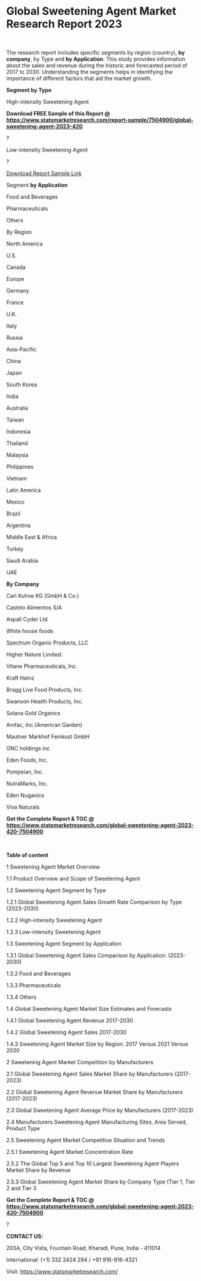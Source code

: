 <h1>Global Sweetening Agent Market Research Report 2023</h1><br/><p>The research report includes specific segments by region (country), <strong>by company</strong>, by Type and <strong>by Application</strong>. This study provides information about the sales and revenue during the historic and forecasted period of 2017 to 2030. Understanding the segments helps in identifying the importance of different factors that aid the market growth.</p>
 
 
 
 <p><strong>Segment by Type</strong></p>
 
 
 
 <p>High-intensity Sweetening Agent</p>
 
 
 
 <div><b>Download FREE Sample of this Report @ <a href="https://www.statsmarketresearch.com/download-free-sample/7504900/global-sweetening-agent-2023-420">https://www.statsmarketresearch.com/report-sample/7504900/global-sweetening-agent-2023-420</a></b></div>
 
 
 
 <p>? </p>
 
 
 
 <p>Low-intensity Sweetening Agent</p>
 
 
 
 <p>? </p>
 
 
 
 <p><a href="https://www.statsmarketresearch.com/download-free-sample/7504900/global-sweetening-agent-2023-420">Download Report Sample Link</a></p>
 
 
 
 <p>Segment <strong>by Application</strong></p>
 
 
 
 <p>Food and Beverages</p>
 
 
 
 <p>Pharmaceuticals</p>
 
 
 
 <p>Others</p>
 
 
 
 <p>By Region</p>
 
 
 
 <p>North America</p>
 
 
 
 <p>U.S.</p>
 
 
 
 <p>Canada</p>
 
 
 
 <p>Europe</p>
 
 
 
 <p>Germany</p>
 
 
 
 <p>France</p>
 
 
 
 <p>U.K.</p>
 
 
 
 <p>Italy</p>
 
 
 
 <p>Russia</p>
 
 
 
 <p>Asia-Pacific</p>
 
 
 
 <p>China</p>
 
 
 
 <p>Japan</p>
 
 
 
 <p>South Korea</p>
 
 
 
 <p>India</p>
 
 
 
 <p>Australia</p>
 
 
 
 <p>Taiwan</p>
 
 
 
 <p>Indonesia</p>
 
 
 
 <p>Thailand</p>
 
 
 
 <p>Malaysia</p>
 
 
 
 <p>Philippines</p>
 
 
 
 <p>Vietnam</p>
 
 
 
 <p>Latin America</p>
 
 
 
 <p>Mexico</p>
 
 
 
 <p>Brazil</p>
 
 
 
 <p>Argentina</p>
 
 
 
 <p>Middle East & Africa</p>
 
 
 
 <p>Turkey</p>
 
 
 
 <p>Saudi Arabia</p>
 
 
 
 <p>UAE</p>
 
 
 
 <p><strong>By Company</strong></p>
 
 
 
 <p>Carl Kuhne KG (GmbH & Co.)</p>
 
 
 
 <p>Castelo Alimentos S/A</p>
 
 
 
 <p>Aspall Cyder Ltd</p>
 
 
 
 <p>White house foods</p>
 
 
 
 <p>Spectrum Organic Products, LLC</p>
 
 
 
 <p>Higher Nature Limited.</p>
 
 
 
 <p>Vitane Pharmaceuticals, Inc.</p>
 
 
 
 <p>Kraft Heinz</p>
 
 
 
 <p>Bragg Live Food Products, Inc.</p>
 
 
 
 <p>Swanson Health Products, Inc.</p>
 
 
 
 <p>Solana Gold Organics</p>
 
 
 
 <p>Amfac, Inc.(American Garden)</p>
 
 
 
 <p>Mautner Markhof Feinkost GmbH</p>
 
 
 
 <p>GNC holdings inc</p>
 
 
 
 <p>Eden Foods, Inc.</p>
 
 
 
 <p>Pompeian, Inc.</p>
 
 
 
 <p>NutraMarks, Inc.</p>
 
 
 
 <p>Eden Nuganics</p>
 
 
 
 <p>Viva Naturals</p>
 
 
 
 <div><b>Get the Complete Report & TOC @ <a href="https://www.statsmarketresearch.com/global-sweetening-agent-2023-420-7504900">https://www.statsmarketresearch.com/global-sweetening-agent-2023-420-7504900</a></b></div>
 
 
 
 <p><br />
 
 <b>Table of content</b></p>
 
 
 
 <p>1 Sweetening Agent Market Overview<br />
 
 1.1 Product Overview and Scope of Sweetening Agent<br />
 
 1.2 Sweetening Agent Segment by Type<br />
 
 1.2.1 Global Sweetening Agent Sales Growth Rate Comparison by Type (2023-2030)<br />
 
 1.2.2 High-intensity Sweetening Agent<br />
 
 1.2.3 Low-intensity Sweetening Agent<br />
 
 1.3 Sweetening Agent Segment by Application<br />
 
 1.3.1 Global Sweetening Agent Sales Comparison by Application: (2023-2030)<br />
 
 1.3.2 Food and Beverages<br />
 
 1.3.3 Pharmaceuticals<br />
 
 1.3.4 Others<br />
 
 1.4 Global Sweetening Agent Market Size Estimates and Forecasts<br />
 
 1.4.1 Global Sweetening Agent Revenue 2017-2030<br />
 
 1.4.2 Global Sweetening Agent Sales 2017-2030<br />
 
 1.4.3 Sweetening Agent Market Size by Region: 2017 Versus 2021 Versus 2030<br />
 
 2 Sweetening Agent Market Competition by Manufacturers<br />
 
 2.1 Global Sweetening Agent Sales Market Share by Manufacturers (2017-2023)<br />
 
 2.2 Global Sweetening Agent Revenue Market Share by Manufacturers (2017-2023)<br />
 
 2.3 Global Sweetening Agent Average Price by Manufacturers (2017-2023)<br />
 
 2.4 Manufacturers Sweetening Agent Manufacturing Sites, Area Served, Product Type<br />
 
 2.5 Sweetening Agent Market Competitive Situation and Trends<br />
 
 2.5.1 Sweetening Agent Market Concentration Rate<br />
 
 2.5.2 The Global Top 5 and Top 10 Largest Sweetening Agent Players Market Share by Revenue<br />
 
 2.5.3 Global Sweetening Agent Market Share by Company Type (Tier 1, Tier 2 and Tier 3</p>
 
 
 
 <div><b>Get the Complete Report & TOC @ <a href="https://www.statsmarketresearch.com/global-sweetening-agent-2023-420-7504900">https://www.statsmarketresearch.com/global-sweetening-agent-2023-420-7504900</a></b></div>
 
 
 
 <p>? </p>
 
 
 
 <p><b>CONTACT US:</b><br />
 
 203A, City Vista, Fountain Road, Kharadi, Pune, India - 411014<br />
 
 International: (+1) 332 2424 294 / +91 916-916-4321<br />
 
 Visit: <a href="https://www.statsmarketresearch.com/">https://www.statsmarketresearch.com/</a></p>